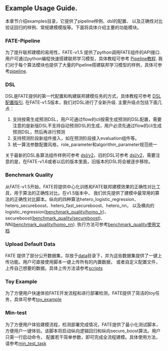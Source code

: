 ## Example Usage Guide.

本章节介绍examples目录，它提供了pipeline样例、dsl的配置、
以及正确性对比验证回归的样例、常规建模模版等。下面将具体介绍主要的功能模块。


### FATE-Pipeline

为了提升联邦建模的易用性，FATE-v1.5 提供了python调用FATE组件的API接口.
用户可通过python编程快速搭建联邦学习模型，具体教程可参考 [Pipeline教程](../python/fate_client/pipeline/README.rst).
我们对于每个算法模块也提供了大量的Pipeline搭建联邦学习模型的样例，具体可参考[pipeline](./pipeline).


### DSL 

DSL是FATE提供的第一代配置和构建联邦建模任务的方式，具体教程可参考 [DSL配置指引](../doc/dsl_conf_v2_setting_guide.rst).
在FATE-v1.5版本，我们对DSL进行了全新升级. 主要升级点包括下面几点：

1. 支持按需生成预测DSL，用户可通过flow的cli按需生成预测的DSL配置，需要注意的是新版DSL不支持自动预测DSL的生成，用户必须先通过flow的cli生成预测DSL，然后再进行预测
2. 支持预测阶段新组件接入，如在预测阶段接入evaluation组件等。
3. 统一算法参数配置风格，role_parameter和algorithm_parameter规范统一

关于最新的DSL各算法组件样例可参考 [dsl/v2](./dsl/v2)，旧的DSL可参考 [dsl/v2](./dsl/v1)，需要注意的是，在FATE-v1.6或者以后的版本里面，旧版本的DSL将会被逐步移除。


### Benchmark Quality

从FATE-v1.5开始，FATE将提供中心化训练和FATE联邦建模效果的正确性对比工具，用于算法的正确性对比。在v1.5版本中，
我们优先提供了建模中最常用的算法的正确性对比脚本。纵向的四种算法hetero_logistic_regression、hetero_secureboost、hetero_fast_secureboost、hetero_nn，
以及横向的logistic_regression([benchmark_quality/homo_lr](./benchmark_quality/homo_lr))、secureboost([benchmark_quality/secureboost](./benchmark_quality/homo_lr))、NN([benchmark_quality/homo_nn](./benchmark_quality/homo_nn)). 
执行方法可参考[benchmark_quality使用文档](../python/fate_test)


### Upload Default Data

FATE 提供了部分公开数据集，存放于[data](./data)目录下，并为这些数据集提供了一键上传功能。用户可直接使用脚本一键上传所有的内置数据，
或者自定义配置文件，上传自己想要的数据。具体上传方法请参考[scripts](./scripts/README.rst)


### Toy Example

为了方便用户快速体验FATE开发流程和进行部署检测，FATE提供了简洁的toy任务，具体可参考[toy_example](./toy_example/README.md)


### Min-test

为了方便用户体验建模流程，检测部署完成情况，FATE提供了最小化测试脚本，方便用户一键体验。该脚本将启动纵向逻辑回归和纵向secure_boost算法。用户只需一行启动命令，
配置若干简单参数，即可完成全流程建模。具体使用方法，请参考[min_test_task](./min_test_task/README.rst)


